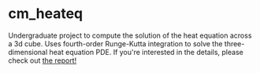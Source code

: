 # cm_heateq
Undergraduate project to compute the solution of the heat equation across a 3d cube.  Uses fourth-order Runge-Kutta integration to solve the three-dimensional heat equation PDE.
If you're interested in the details, please check out [the report!](https://github.com/buntonj/cm_heateq/blob/main/theatequation.pdf)
